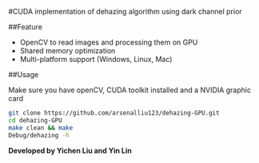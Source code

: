 #CUDA implementation of dehazing algorithm using dark channel prior

##Feature
- OpenCV to read images and processing them on GPU
- Shared memory optimization
- Multi-platform support (Windows, Linux, Mac)

##Usage

Make sure you have openCV, CUDA toolkit installed and a NVIDIA graphic card

```sh
git clone https://github.com/arsenalliu123/dehazing-GPU.git
cd dehazing-GPU
make clean && make
Debug/dehazing -h
```

**Developed by Yichen Liu and Yin Lin**
